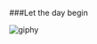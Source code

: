 ###Let the day begin

![giphy](https://github.com/wnpdms/wnpdms/assets/141694818/31b4b4d9-06cf-4c50-a038-8e05ffcdd692)
